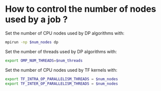 # How to control the number of nodes used by a job ?

Set the number of CPU nodes used by DP algorithms with:
```bash
mpirun -np $num_nodes dp
```
Set the number of threads used by DP algorithms with:
```bash
export OMP_NUM_THREADS=$num_threads
```

Set the number of CPU nodes used by TF kernels with:
```bash
export TF_INTRA_OP_PARALLELISM_THREADS = $num_nodes
export TF_INTER_OP_PARALLELISM_THREADS = $num_nodes
```
